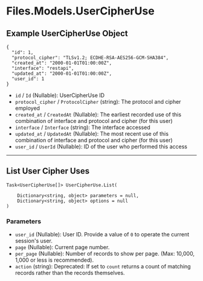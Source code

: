 # Files.Models.UserCipherUse

## Example UserCipherUse Object

```
{
  "id": 1,
  "protocol_cipher": "TLSv1.2; ECDHE-RSA-AES256-GCM-SHA384",
  "created_at": "2000-01-01T01:00:00Z",
  "interface": "restapi",
  "updated_at": "2000-01-01T01:00:00Z",
  "user_id": 1
}
```

* `id` / `Id`  (Nullable<Int64>): UserCipherUse ID
* `protocol_cipher` / `ProtocolCipher`  (string): The protocol and cipher employed
* `created_at` / `CreatedAt`  (Nullable<DateTime>): The earliest recorded use of this combination of interface and protocol and cipher (for this user)
* `interface` / `Interface`  (string): The interface accessed
* `updated_at` / `UpdatedAt`  (Nullable<DateTime>): The most recent use of this combination of interface and protocol and cipher (for this user)
* `user_id` / `UserId`  (Nullable<Int64>): ID of the user who performed this access


---

## List User Cipher Uses

```
Task<UserCipherUse[]> UserCipherUse.List(
    
    Dictionary<string, object> parameters = null,
    Dictionary<string, object> options = null
)
```

### Parameters

* `user_id` (Nullable<Int64>): User ID.  Provide a value of `0` to operate the current session's user.
* `page` (Nullable<Int64>): Current page number.
* `per_page` (Nullable<Int64>): Number of records to show per page.  (Max: 10,000, 1,000 or less is recommended).
* `action` (string): Deprecated: If set to `count` returns a count of matching records rather than the records themselves.
